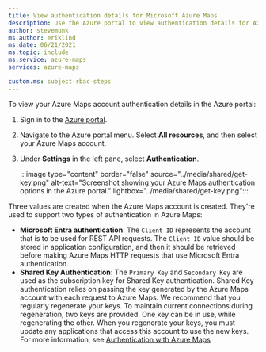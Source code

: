 ```yaml
---
title: View authentication details for Microsoft Azure Maps
description: Use the Azure portal to view authentication details for Azure Maps. 
author: stevemunk
ms.author: eriklind
ms.date: 06/21/2021 
ms.topic: include
ms.service: azure-maps
services: azure-maps

custom.ms: subject-rbac-steps
---
```



To view your Azure Maps account authentication details in the Azure portal:

1. Sign in to the [Azure portal](https://portal.azure.com).

2. Navigate to the Azure portal menu. Select **All resources**, and then select your Azure Maps account.

3. Under **Settings** in the left pane, select **Authentication**.

    :::image type="content" border="false" source="../media/shared/get-key.png" alt-text="Screenshot showing your Azure Maps authentication options in the Azure portal." lightbox="../media/shared/get-key.png":::

Three values are created when the Azure Maps account is created. They're used to support two types of authentication in Azure Maps:
- **Microsoft Entra authentication**: The `Client ID` represents the account that is to be used for REST API requests. The `Client ID` value should be stored in application configuration, and then it should be retrieved before making Azure Maps HTTP requests that use Microsoft Entra authentication.
- **Shared Key Authentication**: The `Primary Key` and `Secondary Key` are used as the subscription key for Shared Key authentication. Shared Key authentication relies on passing the key generated by the Azure Maps account with each request to Azure Maps. We recommend that you regularly regenerate your keys. To maintain current connections during regeneration, two keys are provided. One key can be in use, while regenerating the other. When you regenerate your keys, you must update any applications that access this account to use the new keys. For more information, see [Authentication with Azure Maps](../azure-maps-authentication.md)
